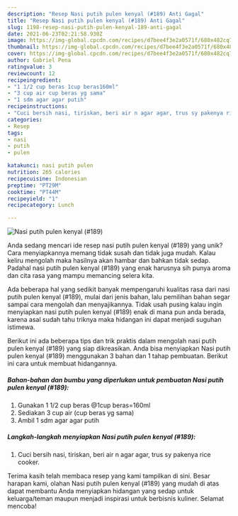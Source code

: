 ```yaml
---
description: "Resep Nasi putih pulen kenyal (#189) Anti Gagal"
title: "Resep Nasi putih pulen kenyal (#189) Anti Gagal"
slug: 1198-resep-nasi-putih-pulen-kenyal-189-anti-gagal
date: 2021-06-23T02:21:58.930Z
image: https://img-global.cpcdn.com/recipes/d7bee4f3e2a0571f/680x482cq70/nasi-putih-pulen-kenyal-189-foto-resep-utama.jpg
thumbnail: https://img-global.cpcdn.com/recipes/d7bee4f3e2a0571f/680x482cq70/nasi-putih-pulen-kenyal-189-foto-resep-utama.jpg
cover: https://img-global.cpcdn.com/recipes/d7bee4f3e2a0571f/680x482cq70/nasi-putih-pulen-kenyal-189-foto-resep-utama.jpg
author: Gabriel Pena
ratingvalue: 3
reviewcount: 12
recipeingredient:
- "1 1/2 cup beras 1cup beras160ml"
- "3 cup air cup beras yg sama"
- "1 sdm agar agar putih"
recipeinstructions:
- "Cuci bersih nasi, tiriskan, beri air n agar agar, trus sy pakenya rice cooker."
categories:
- Resep
tags:
- nasi
- putih
- pulen

katakunci: nasi putih pulen 
nutrition: 265 calories
recipecuisine: Indonesian
preptime: "PT29M"
cooktime: "PT44M"
recipeyield: "1"
recipecategory: Lunch

---
```



![Nasi putih pulen kenyal (#189)](https://img-global.cpcdn.com/recipes/d7bee4f3e2a0571f/680x482cq70/nasi-putih-pulen-kenyal-189-foto-resep-utama.jpg)

Anda sedang mencari ide resep nasi putih pulen kenyal (#189) yang unik? Cara menyiapkannya memang tidak susah dan tidak juga mudah. Kalau keliru mengolah maka hasilnya akan hambar dan bahkan tidak sedap. Padahal nasi putih pulen kenyal (#189) yang enak harusnya sih punya aroma dan cita rasa yang mampu memancing selera kita.



Ada beberapa hal yang sedikit banyak mempengaruhi kualitas rasa dari nasi putih pulen kenyal (#189), mulai dari jenis bahan, lalu pemilihan bahan segar sampai cara mengolah dan menyajikannya. Tidak usah pusing kalau ingin menyiapkan nasi putih pulen kenyal (#189) enak di mana pun anda berada, karena asal sudah tahu triknya maka hidangan ini dapat menjadi suguhan istimewa.


Berikut ini ada beberapa tips dan trik praktis dalam mengolah nasi putih pulen kenyal (#189) yang siap dikreasikan. Anda bisa menyiapkan Nasi putih pulen kenyal (#189) menggunakan 3 bahan dan 1 tahap pembuatan. Berikut ini cara untuk membuat hidangannya.

<!--inarticleads1-->

##### Bahan-bahan dan bumbu yang diperlukan untuk pembuatan Nasi putih pulen kenyal (#189):

1. Gunakan 1 1/2 cup beras @1cup beras=160ml
1. Sediakan 3 cup air (cup beras yg sama)
1. Ambil 1 sdm agar agar putih




<!--inarticleads2-->

##### Langkah-langkah menyiapkan Nasi putih pulen kenyal (#189):

1. Cuci bersih nasi, tiriskan, beri air n agar agar, trus sy pakenya rice cooker.




Terima kasih telah membaca resep yang kami tampilkan di sini. Besar harapan kami, olahan Nasi putih pulen kenyal (#189) yang mudah di atas dapat membantu Anda menyiapkan hidangan yang sedap untuk keluarga/teman maupun menjadi inspirasi untuk berbisnis kuliner. Selamat mencoba!
